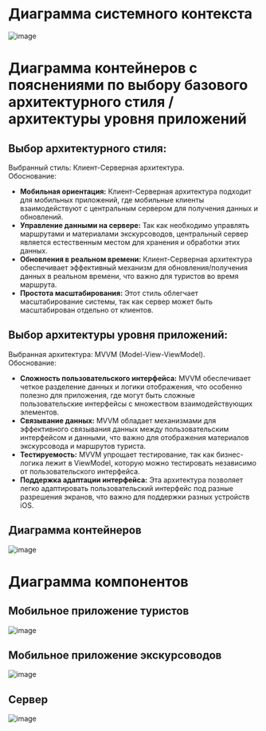 # Диаграмма системного контекста

![image](https://github.com/miamib34ch/HSE-SoftwareArchitecture/assets/77894393/8ef95985-a143-4089-81f7-9bddc226a523)

# Диаграмма контейнеров с пояснениями по выбору базового архитектурного стиля / архитектуры уровня приложений

## Выбор архитектурного стиля:  
Выбранный стиль: Клиент-Серверная архитектура.  
Обоснование:  
* **Мобильная ориентация:** Клиент-Серверная архитектура подходит для мобильных приложений, где мобильные клиенты взаимодействуют с центральным сервером для получения данных и обновлений.
* **Управление данными на сервере:** Так как необходимо управлять маршрутами и материалами экскурсоводов, центральный сервер является естественным местом для хранения и обработки этих данных.
* **Обновления в реальном времени:** Клиент-Серверная архитектура обеспечивает эффективный механизм для обновления/получения данных в реальном времени, что важно для туристов во время маршрута.
* **Простота масштабирования:** Этот стиль облегчает масштабирование системы, так как сервер может быть масштабирован отдельно от клиентов.

## Выбор архитектуры уровня приложений: 
Выбранная архитектура: MVVM (Model-View-ViewModel).  
Обоснование:
* **Сложность пользовательского интерфейса:** MVVM обеспечивает четкое разделение данных и логики отображения, что особенно полезно для приложения, где могут быть сложные пользовательские интерфейсы с множеством взаимодействующих элементов.
* **Связывание данных:** MVVM обладает механизмами для эффективного связывания данных между пользовательским интерфейсом и данными, что важно для отображения материалов экскурсовода и маршрутов туриста.
* **Тестируемость:** MVVM упрощает тестирование, так как бизнес-логика лежит в ViewModel, которую можно тестировать независимо от пользовательского интерфейса.
* **Поддержка адаптации интерфейса:** Эта архитектура позволяет легко адаптировать пользовательский интерфейс под разные разрешения экранов, что важно для поддержки разных устройств iOS.

## Диаграмма контейнеров

![image](https://github.com/miamib34ch/HSE-SoftwareArchitecture/assets/77894393/db5ce57c-38c0-4096-bdd7-ec3405998aac)

# Диаграмма компонентов

## Мобильное приложение туристов 

![image](https://github.com/miamib34ch/HSE-SoftwareArchitecture/assets/77894393/76582c09-d036-4133-9c0d-610f9ea71001)

## Мобильное приложение экскурсоводов

![image](https://github.com/miamib34ch/HSE-SoftwareArchitecture/assets/77894393/f265637b-0a63-4d1e-81b4-aad4e03e3d30)

## Сервер

![image](https://github.com/miamib34ch/HSE-SoftwareArchitecture/assets/77894393/afaeaff4-96ca-4473-a504-622b965bba51)

